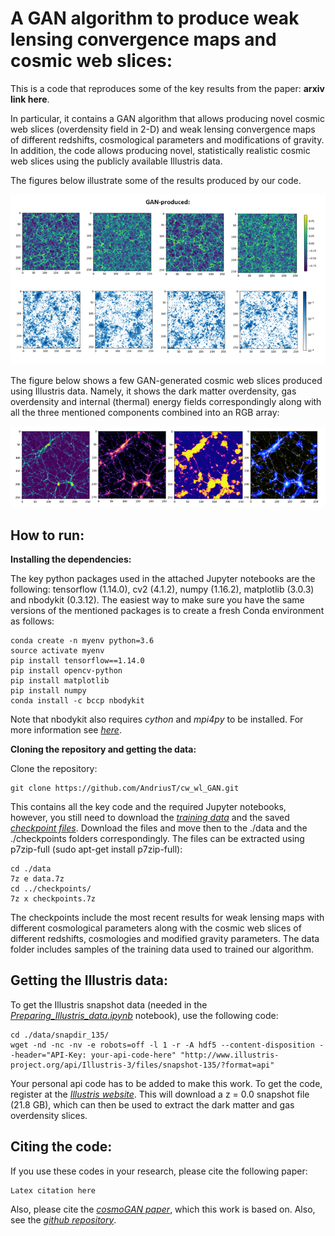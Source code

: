 # A GAN algorithm to produce weak lensing convergence maps and cosmic web slices: 

This is a code that reproduces some of the key results from the paper: **arxiv link here**. 

In particular, it contains a GAN algorithm that allows producing novel cosmic web slices (overdensity field in 2-D) and weak lensing convergence maps of different redshifts, cosmological parameters and modifications of gravity. In addition, the code allows producing novel, statistically realistic cosmic web slices using the publicly available Illustris data.   

The figures below illustrate some of the results produced by our code.

<p align="center">
<img src="./images/cosmoGAN_cw_wl_samples.png?raw=true" width="700">
</p>

The figure below shows a few GAN-generated cosmic web slices produced using Illustris data. Namely, it shows the dark matter overdensity, gas overdensity and internal (thermal) energy fields correspondingly along with all the three mentioned components combined into an RGB array:  

<p align="center">
<img src="./images/illustris_GAN_samples.png?raw=true" width="700">
</p>

## How to run:

**Installing the dependencies:**

The key python packages used in the attached Jupyter notebooks are the following: tensorflow (1.14.0), cv2 (4.1.2), numpy (1.16.2), matplotlib (3.0.3) and nbodykit (0.3.12). The easiest way to make sure you have the same versions of the mentioned packages is to create a fresh Conda environment as follows:

```
conda create -n myenv python=3.6
source activate myenv
pip install tensorflow==1.14.0
pip install opencv-python
pip install matplotlib
pip install numpy
conda install -c bccp nbodykit
```

Note that nbodykit also requires *cython* and *mpi4py* to be installed. For more information see [*here*](https://nbodykit.readthedocs.io/en/latest/getting-started/install.html).

**Cloning the repository and getting the data:**

Clone the repository:

```
git clone https://github.com/AndriusT/cw_wl_GAN.git
```

This contains all the key code and the required Jupyter notebooks, however, you still need to download the [*training data*](https://drive.google.com/open?id=10h827ENwIfqjQg3yIXF5W-5oYbKKb_Bp) and the saved [*checkpoint files*](https://drive.google.com/open?id=1LxQZODfKyDfJM1bTanHhVY98dXVpPbiw). Download the files and move then to the ./data and the ./checkpoints folders correspondingly. The files can be extracted using p7zip-full (sudo apt-get install p7zip-full): 

```
cd ./data
7z e data.7z
cd ../checkpoints/
7z x checkpoints.7z
```

The checkpoints include the most recent results for weak lensing maps with different cosmological parameters along with the cosmic web slices of different redshifts, cosmologies and modified gravity parameters. The data folder includes samples of the training data used to trained our algorithm. 

## Getting the Illustris data:

To get the Illustris snapshot data (needed in the [*Preparing_Illustris_data.ipynb*](./Preparing_Illustris_data.ipynb) notebook), use the following code:

```
cd ./data/snapdir_135/
wget -nd -nc -nv -e robots=off -l 1 -r -A hdf5 --content-disposition --header="API-Key: your-api-code-here" "http://www.illustris-project.org/api/Illustris-3/files/snapshot-135/?format=api"
```

Your personal api code has to be added to make this work. To get the code, register at the [*Illustris website*](https://www.illustris-project.org/). This will download a z = 0.0 snapshot file (21.8 GB), which can then be used to extract the dark matter and gas overdensity slices. 

## Citing the code:

If you use these codes in your research, please cite the following paper: 

```
Latex citation here
```

Also, please cite the [*cosmoGAN paper*](https://arxiv.org/abs/1706.02390), which this work is based on. Also, see the [*github repository*](https://github.com/MustafaMustafa/cosmoGAN). 
